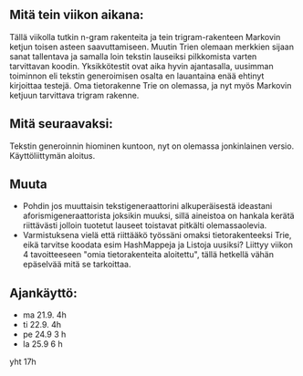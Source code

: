 ## Mitä tein viikon aikana:
Tällä viikolla tutkin n-gram rakenteita ja tein trigram-rakenteen Markovin ketjun toisen asteen saavuttamiseen. 
Muutin Trien olemaan merkkien sijaan sanat tallentava ja samalla loin tekstin lauseiksi pilkkomista varten tarvittavan koodin.
Yksikkötestit ovat aika hyvin ajantasalla, uusimman toiminnon eli tekstin generoimisen osalta en lauantaina enää ehtinyt kirjoittaa testejä. Oma tietorakenne Trie on olemassa, ja nyt myös Markovin ketjuun tarvittava trigram rakenne.

## Mitä seuraavaksi:
Tekstin generoinnin hiominen kuntoon, nyt on olemassa jonkinlainen versio. Käyttöliittymän aloitus.

## Muuta
* Pohdin jos muuttaisin tekstigeneraattorini alkuperäisestä ideastani aforismigeneraattorista joksikin muuksi, 
sillä aineistoa on hankala kerätä riittävästi jolloin tuotetut lauseet toistavat pitkälti olemassaolevia.
* Varmistuksena vielä että riittääkö työssäni omaksi tietorakenteeksi Trie, eikä tarvitse koodata esim HashMappeja ja Listoja uusiksi? Liittyy viikon 4 tavoitteeseen "omia tietorakenteita aloitettu", tällä hetkellä vähän epäselvää mitä se tarkoittaa.

## Ajankäyttö: 
* ma 21.9. 4h 
* ti 22.9. 4h 
* pe 24.9 3 h
* la 25.9 6 h 

yht 17h
